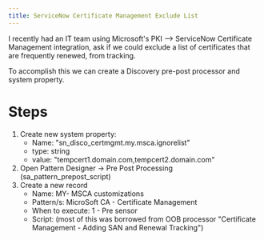 ```yaml
---
title: ServiceNow Certificate Management Exclude List
---
```


I recently had an IT team using Microsoft's PKI --> ServiceNow Certificate Management integration, ask if we could exclude a list of certificates that are frequently renewed, from tracking.

To accomplish this we can create a Discovery pre-post processor and system property.
# Steps

1.  Create new system property:  
    -   Name: "sn_disco_certmgmt.my.msca.ignorelist"
    -   type: string
    -   value: "tempcert1.domain.com,tempcert2.domain.com"
2.  Open Pattern Designer -> Pre Post Processing (sa_pattern_prepost_script)
3.  Create a new record  
    -   Name: MY- MSCA customizations
    -   Pattern/s: MicroSoft CA - Certificate Management
    -   When to execute: 1 - Pre sensor
    -   Script: (most of this was borrowed from OOB processor "Certificate Management - Adding SAN and Renewal Tracking")

<script src="https://gist.github.com/meatsac/abd617a3bdaa99232c04c8cf4f08424e.js"></script>
